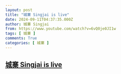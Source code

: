 ```yaml
---
layout: post
title: "城寨 Singjai is live"
date: 2024-09-11T04:37:35.000Z
author: 城寨 Singjai
from: https://www.youtube.com/watch?v=6vQ0je0JI1w
tags: [ 城寨 ]
comments: True
categories: [ 城寨 ]
---
```

<!--1726029455000-->
[城寨 Singjai is live](https://www.youtube.com/watch?v=6vQ0je0JI1w)
------

<div>

</div>
